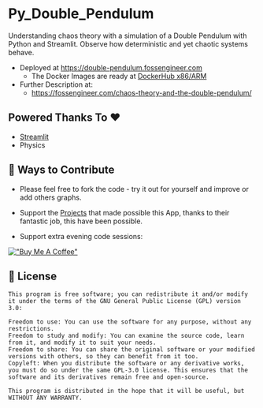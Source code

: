 # Py_Double_Pendulum

Understanding chaos theory with a simulation of a Double Pendulum with Python and Streamlit. Observe how deterministic and yet chaotic systems behave.

* Deployed at <https://double-pendulum.fossengineer.com>
    * The Docker Images are ready at [DockerHub x86/ARM](https://hub.docker.com/r/fossengineer/double_pendulum)
* Further Description at: 
    *  <https://fossengineer.com/chaos-theory-and-the-double-pendulum/>

## Powered Thanks To :heart:

* [Streamlit](https://github.com/streamlit/streamlit)
* Physics

## :loudspeaker: Ways to Contribute 

* Please feel free to fork the code - try it out for yourself and improve or add others graphs.

* Support the [Projects](https://github.com/JAlcocerT/Py_Double_Pendulum#powered-thanks-to) that made possible this App, thanks to their fantastic job, this have been possible.

* Support extra evening code sessions:

[!["Buy Me A Coffee"](https://www.buymeacoffee.com/assets/img/custom_images/orange_img.png)](https://www.buymeacoffee.com/FossEngineer)

## :scroll: License

    This program is free software; you can redistribute it and/or modify
    it under the terms of the GNU General Public License (GPL) version 3.0:

    Freedom to use: You can use the software for any purpose, without any restrictions.
    Freedom to study and modify: You can examine the source code, learn from it, and modify it to suit your needs.
    Freedom to share: You can share the original software or your modified versions with others, so they can benefit from it too.
    Copyleft: When you distribute the software or any derivative works, you must do so under the same GPL-3.0 license. This ensures that the software and its derivatives remain free and open-source.

    This program is distributed in the hope that it will be useful, but WITHOUT ANY WARRANTY.